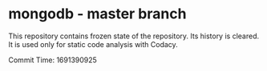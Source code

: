 # mongodb - master branch

This repository contains frozen state of the repository.
Its history is cleared. It is used only for static code
analysis with Codacy.

Commit Time: 1691390925